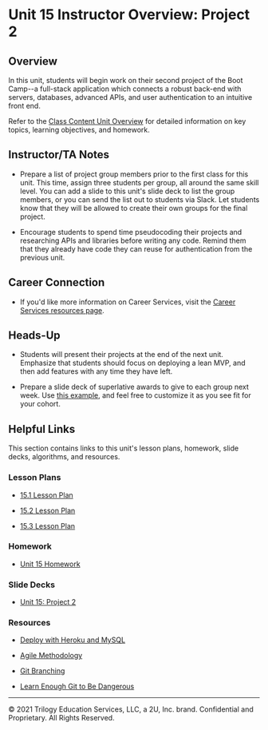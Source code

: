 # Unit 15 Instructor Overview: Project 2  

## Overview

In this unit, students will begin work on their second project of the Boot Camp--a full-stack application which connects a robust back-end with servers, databases, advanced APIs, and user authentication to an intuitive front end.

Refer to the [Class Content Unit Overview](../../../01-Class-Content/15-Project-2/README.md) for detailed information on key topics, learning objectives, and homework.

## Instructor/TA Notes

* Prepare a list of project group members prior to the first class for this unit. This time, assign three students per group, all around the same skill level. You can add a slide to this unit's slide deck to list the group members, or you can send the list out to students via Slack. Let students know that they will be allowed to create their own groups for the final project.

* Encourage students to spend time pseudocoding their projects and researching APIs and libraries before writing any code. Remind them that they already have code they can reuse for authentication from the previous unit.

## Career Connection

* If you'd like more information on Career Services, visit the [Career Services resources page](https://mycareerspot.org/).

## Heads-Up

* Students will present their projects at the end of the next unit. Emphasize that students should focus on deploying a lean MVP, and then add features with any time they have left.

* Prepare a slide deck of superlative awards to give to each group next week. Use [this example](https://docs.google.com/presentation/d/1QlPJhHnHvLLtKheKl4opm7tibkjjALZeAzwVvZdJDO0/edit?usp=sharing), and feel free to customize it as you see fit for your cohort.

## Helpful Links

This section contains links to this unit's lesson plans, homework, slide decks, algorithms, and resources.

### Lesson Plans

  * [15.1 Lesson Plan](./01-Day/15.1-LESSON-PLAN.md)

  * [15.2 Lesson Plan](./02-Day/15.2-LESSON-PLAN.md)
  
  * [15.3 Lesson Plan](./03-Day/15.3-LESSON-PLAN.md)

### Homework

  * [Unit 15 Homework](../../../01-Class-Content/15-Project-2/02-Homework)

### Slide Decks

  * [Unit 15: Project 2](https://docs.google.com/presentation/d/1_Ap23wFlGvGS4HfMVgBWPNlFo8IkHV0bTO6QvYs9XT0/edit?usp=sharing)

### Resources

* [Deploy with Heroku and MySQL](https://coding-boot-camp.github.io/full-stack/heroku/deploy-with-heroku-and-mysql)

* [Agile Methodology](https://en.wikipedia.org/wiki/Agile_software_development)

* [Git Branching](https://git-scm.com/book/en/v2/Git-Branching-Branching-Workflows)

* [Learn Enough Git to Be Dangerous](https://www.learnenough.com/git-tutorial/getting_started)

---
© 2021 Trilogy Education Services, LLC, a 2U, Inc. brand. Confidential and Proprietary. All Rights Reserved.
